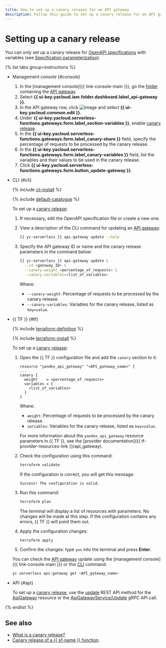 ```yaml
---
title: How to set up a canary release for an API gateway
description: Follow this guide to set up a canary release for an API gateway.
---
```


# Setting up a canary release

You can only set up a canary release for [OpenAPI specifications](https://en.wikipedia.org/wiki/OpenAPI_Specification) with variables (see [Specification parameterization](../concepts/extensions/parametrization.md)).

{% list tabs group=instructions %}

- Management console {#console}

  1. In the [management console]({{ link-console-main }}), go the [folder](../../resource-manager/concepts/resources-hierarchy.md#folder) containing the [API gateway](../concepts/index.md).
  1. Select **{{ ui-key.yacloud.iam.folder.dashboard.label_api-gateway }}**.
  1. In the API gateway row, click ![image](../../_assets/options.svg) and select **{{ ui-key.yacloud.common.edit }}**.
  1. Under **{{ ui-key.yacloud.serverless-functions.gateways.form.label_section-variables }}**, enable [canary release](../concepts/extensions/canary.md).
  1. In the **{{ ui-key.yacloud.serverless-functions.gateways.form.label_canary-share }}** field, specify the percentage of requests to be processed by the canary release.
  1. In the **{{ ui-key.yacloud.serverless-functions.gateways.form.label_canary-variables }}** field, list the variables and their values to be used in the canary release.
  1. Click **{{ ui-key.yacloud.serverless-functions.gateways.form.button_update-gateway }}**.

- CLI {#cli}

  {% include [cli-install](../../_includes/cli-install.md) %}

  {% include [default-catalogue](../../_includes/default-catalogue.md) %}

  To set up a [canary release](../concepts/extensions/canary.md):
  1. If necessary, edit the OpenAPI specification file or create a new one.
  1. View a description of the CLI command for updating an [API gateway](../concepts/index.md):

     ```bash
     {{ yc-serverless }} api-gateway update --help
     ```

  1. Specify the API gateway ID or name and the canary release parameters in the command below:

     ```bash
     {{ yc-serverless }} api-gateway update \
       --id <gateway_ID> \
       --canary-weight <percentage_of_requests> \
       --canary-variables=<list_of_variables>
     ```

     Where:
     * `--canary-weight`: Percentage of requests to be processed by the canary release.
     * `--canary-variables`: Variables for the canary release, listed as `key=value`.

- {{ TF }} {#tf}

  {% include [terraform-definition](../../_tutorials/_tutorials_includes/terraform-definition.md) %}

  {% include [terraform-install](../../_includes/terraform-install.md) %}

  To set up a [canary release](../concepts/extensions/canary.md):
  1. Open the {{ TF }} configuration file and add the `canary` section to it:

     ```hcl
     resource "yandex_api_gateway" "<API_gateway_name>" {
     ...
     canary {
       weight    = <percentage_of_requests>
       variables = {
         <list_of_variables>
       }
     }
     ```

     Where:
     * `weight`: Percentage of requests to be processed by the canary release.
     * `variables`: Variables for the canary release, listed as `key=value`.

     For more information about the `yandex_api_gateway` resource parameters in {{ TF }}, see the [provider documentation]({{ tf-provider-resources-link }}/api_gateway).
  1. Check the configuration using this command:

     ```bash
     terraform validate
     ```

     If the configuration is correct, you will get this message:

     ```text
     Success! The configuration is valid.
     ```

  1. Run this command:

     ```bash
     terraform plan
     ```

     The terminal will display a list of resources with parameters. No changes will be made at this step. If the configuration contains any errors, {{ TF }} will point them out.
  1. Apply the configuration changes:

     ```bash
     terraform apply
     ```

  1. Confirm the changes: type `yes` into the terminal and press **Enter**.

  You can check the [API gateway](../concepts/index.md) update using the [management console]({{ link-console-main }}) or this [CLI](../../cli/quickstart.md) command:

  ```bash
  yc serverless api-gateway get <API_gateway_name>
  ```

- API {#api}

  To set up a [canary release](../concepts/extensions/canary.md), use the [update](../apigateway/api-ref/ApiGateway/update.md) REST API method for the [ApiGateway](../apigateway/api-ref/ApiGateway/index.md) resource or the [ApiGatewayService/Update](../apigateway/api-ref/grpc/ApiGateway/update.md) gRPC API call.

{% endlist %}

## See also

* [What is a canary release?](../concepts/extensions/canary.md)
* [Canary release of a {{ sf-name }} function](../tutorials/canary-release.md).